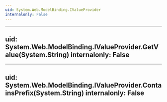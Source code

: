 ```yaml
---
uid: System.Web.ModelBinding.IValueProvider
internalonly: False
---
```


---
uid: System.Web.ModelBinding.IValueProvider.GetValue(System.String)
internalonly: False
---

---
uid: System.Web.ModelBinding.IValueProvider.ContainsPrefix(System.String)
internalonly: False
---
